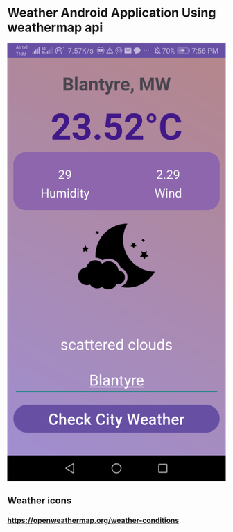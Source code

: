 # Weather Android Application Using weathermap api
![File Transfer App => PC and Android Version](UI.png)


## Weather icons
### https://openweathermap.org/weather-conditions
